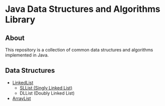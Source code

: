 <h1>Java Data Structures and Algorithms Library</h1>

<h2>About</h2>
<p>This repository is a collection of common data structures and algorithms implemented in Java.</p>

<h2>Data Structures</h2>
<ul>
  <li>
    <a href="https://github.com/esnhamden/dsa-lib/tree/main/src/LinkedList">LinkedList</a>
      <ul>
        <li><a href="https://github.com/esnhamden/dsa-lib/tree/main/src/LinkedList/SLList">SLList (Singly Linked List)</a></li>
        <li>DLList (Doubly Linked List)</li>
      </ul>
  </li>
  <li><a href="https://github.com/esnhamden/dsa-lib/tree/main/src/ArrayList">ArrayList</a></li>
</ul>
